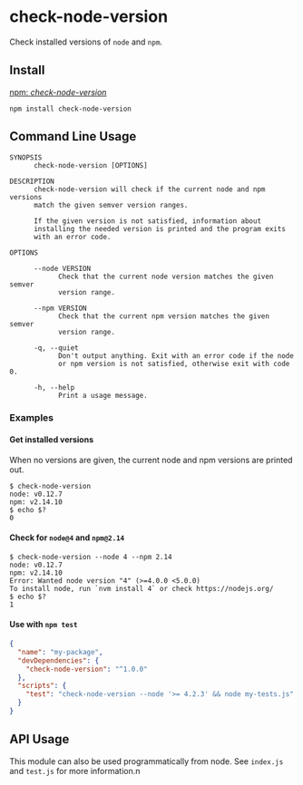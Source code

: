 # check-node-version

Check installed versions of `node` and `npm`.

## Install

[npm: *check-node-version*](https://www.npmjs.com/package/check-node-version)

```
npm install check-node-version
```

## Command Line Usage

```
SYNOPSIS
      check-node-version [OPTIONS]

DESCRIPTION
      check-node-version will check if the current node and npm versions
      match the given semver version ranges.

      If the given version is not satisfied, information about
      installing the needed version is printed and the program exits
      with an error code.

OPTIONS

      --node VERSION
            Check that the current node version matches the given semver
            version range.

      --npm VERSION
            Check that the current npm version matches the given semver
            version range.

      -q, --quiet
            Don't output anything. Exit with an error code if the node
            or npm version is not satisfied, otherwise exit with code 0.

      -h, --help
            Print a usage message.
```

### Examples

#### Get installed versions

When no versions are given, the current node and npm versions are
printed out.

```
$ check-node-version
node: v0.12.7
npm: v2.14.10
$ echo $?
0
```

#### Check for `node@4` and `npm@2.14`

```
$ check-node-version --node 4 --npm 2.14
node: v0.12.7
npm: v2.14.10
Error: Wanted node version "4" (>=4.0.0 <5.0.0)
To install node, run `nvm install 4` or check https://nodejs.org/
$ echo $?
1
```

#### Use with `npm test`

```json
{
  "name": "my-package",
  "devDependencies": {
    "check-node-version": "^1.0.0"
  },
  "scripts": {
    "test": "check-node-version --node '>= 4.2.3' && node my-tests.js"
  }
}
```

## API Usage

This module can also be used programmatically from node. See `index.js`
and `test.js` for more information.n
